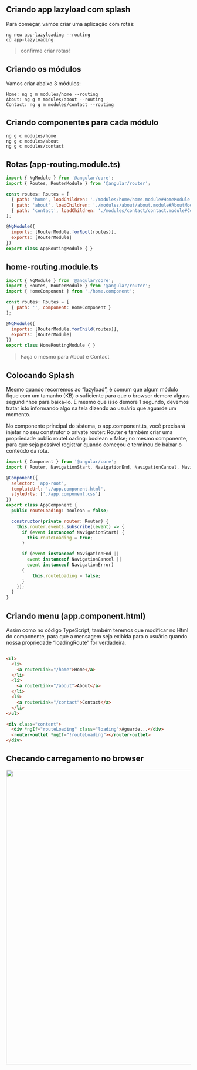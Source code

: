 ## Criando app lazyload com splash

Para começar, vamos criar uma aplicação com rotas:

```
ng new app-lazyloading --routing
cd app-lazyloading
```

> confirme criar rotas!

## Criando os módulos
Vamos criar abaixo 3 módulos:

```
Home: ng g m modules/home --routing 
About: ng g m modules/about --routing 
Contact: ng g m modules/contact --routing
```

## Criando componentes para cada módulo

```
ng g c modules/home 
ng g c modules/about 
ng g c modules/contact
```

## Rotas (app-routing.module.ts)

```javascript
import { NgModule } from '@angular/core';
import { Routes, RouterModule } from '@angular/router';

const routes: Routes = [
  { path: 'home', loadChildren: './modules/home/home.module#HomeModule' },
  { path: 'about', loadChildren: './modules/about/about.module#AboutModule' },
  { path: 'contact', loadChildren: './modules/contact/contact.module#ContactModule' },
];

@NgModule({
  imports: [RouterModule.forRoot(routes)],
  exports: [RouterModule]
})
export class AppRoutingModule { }
```

## home-routing.module.ts

```javascript
import { NgModule } from '@angular/core';
import { Routes, RouterModule } from '@angular/router';
import { HomeComponent } from './home.component';

const routes: Routes = [
  { path: '', component: HomeComponent }
];

@NgModule({
  imports: [RouterModule.forChild(routes)],
  exports: [RouterModule]
})
export class HomeRoutingModule { }
```

> Faça o mesmo para  About e Contact

## Colocando Splash

Mesmo quando recorremos ao “lazyload”, é comum que algum módulo fique com um tamanho (KB) o suficiente para que o browser demore alguns segundinhos para baixa-lo. E mesmo que isso demore 1 segundo, devemos tratar isto informando algo na tela dizendo ao usuário que aguarde um momento.

No componente principal do sistema, o app.component.ts, você precisará injetar no seu construtor o private router: Router e também criar uma propriedade public routeLoading: boolean = false; no mesmo componente, para que seja possível registrar quando começou e terminou de baixar o conteúdo da rota.

```javascript
import { Component } from '@angular/core';
import { Router, NavigationStart, NavigationEnd, NavigationCancel, NavigationError } from '@angular/router';

@Component({
  selector: 'app-root',
  templateUrl: './app.component.html',
  styleUrls: ['./app.component.css']
})
export class AppComponent {
  public routeLoading: boolean = false;

  constructor(private router: Router) {
    this.router.events.subscribe((event) => {
      if (event instanceof NavigationStart) {
        this.routeLoading = true;
      }

      if (event instanceof NavigationEnd ||
        event instanceof NavigationCancel ||
        event instanceof NavigationError) 
      {
          this.routeLoading = false;
      }
    });
  }
}
```

## Criando menu (app.component.html)

Assim como no código TypeScript, também teremos que modificar no Html do componente, para que a mensagem seja exibida para o usuário quando nossa propriedade “loadingRoute” for verdadeira.

```html

<ul>
  <li>
    <a routerLink="/home">Home</a>
  </li>
  <li>
    <a routerLink="/about">About</a>
  </li>
  <li>
    <a routerLink="/contact">Contact</a>
  </li>
</ul>

<div class="content">
  <div *ngIf="routeLoading" class="loading">Aguarde...</div>
  <router-outlet *ngIf="!routeLoading"></router-outlet>
</div>

```

## Checando carregamento no browser

<p align="center">
    <img width="800" alt="" src="assets/lazy.gif">
</p>

